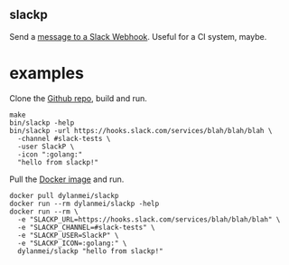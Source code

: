slackp
------

Send a [message to a Slack Webhook](https://api.slack.com/incoming-webhooks#sending_messages). Useful for a CI system, maybe.

# examples

Clone the [Github repo](https://github.com/dylanmei/slackp), build and run.

```
make
bin/slackp -help
bin/slackp -url https://hooks.slack.com/services/blah/blah/blah \
  -channel #slack-tests \
  -user SlackP \
  -icon ":golang:"
  "hello from slackp!"
```

Pull the [Docker image](https://hub.docker.com/r/dylanmei/slackp) and run.

```
docker pull dylanmei/slackp
docker run --rm dylanmei/slackp -help
docker run --rm \
  -e "SLACKP_URL=https://hooks.slack.com/services/blah/blah/blah" \
  -e "SLACKP_CHANNEL=#slack-tests" \
  -e "SLACKP_USER=SlackP" \
  -e "SLACKP_ICON=:golang:" \
  dylanmei/slackp "hello from slackp!"
```
